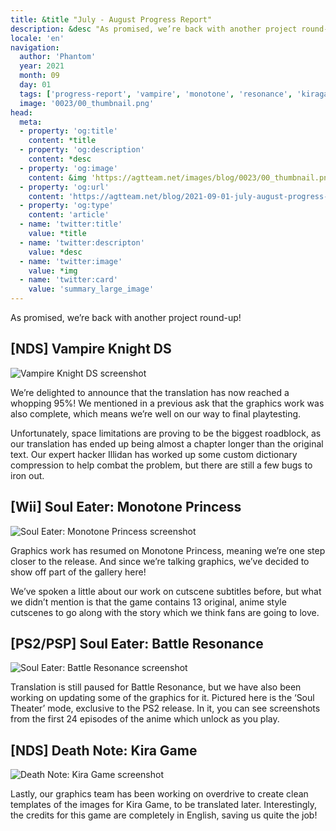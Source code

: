 ```yaml
---
title: &title "July - August Progress Report"
description: &desc "As promised, we’re back with another project round-up!"
locale: 'en'
navigation:
  author: 'Phantom'
  year: 2021
  month: 09
  day: 01
  tags: ['progress-report', 'vampire', 'monotone', 'resonance', 'kiragame']
  image: '0023/00_thumbnail.png'
head:
  meta:
  - property: 'og:title'
    content: *title
  - property: 'og:description'
    content: *desc
  - property: 'og:image'
    content: &img 'https://agtteam.net/images/blog/0023/00_thumbnail.png'
  - property: 'og:url'
    content: 'https://agtteam.net/blog/2021-09-01-july-august-progress-report'
  - property: 'og:type'
    content: 'article'
  - name: 'twitter:title'
    value: *title
  - name: 'twitter:descripton'
    value: *desc
  - name: 'twitter:image'
    value: *img
  - name: 'twitter:card'
    value: 'summary_large_image'
---
```


As promised, we’re back with another project round-up!

## \[NDS\] Vampire Knight DS

![Vampire Knight DS screenshot](/images/blog/0023/661111310686322688_0.png)

We’re delighted to announce that the translation has now reached a whopping 95%! We mentioned in a previous ask that the graphics work was also complete, which means we’re well on our way to final playtesting.

Unfortunately, space limitations are proving to be the biggest roadblock, as our translation has ended up being almost a chapter longer than the original text. Our expert hacker Illidan has worked up some custom dictionary compression to help combat the problem, but there are still a few bugs to iron out.


## \[Wii\] Soul Eater: Monotone Princess

![Soul Eater: Monotone Princess screenshot](/images/blog/0023/661111310686322688_1.png)

Graphics work has resumed on Monotone Princess, meaning we’re one step closer to the release. And since we’re talking graphics, we’ve decided to show off part of the gallery here!

We’ve spoken a little about our work on cutscene subtitles before, but what we didn’t mention is that the game contains 13 original, anime style cutscenes to go along with the story which we think fans are going to love.


## \[PS2/PSP\] Soul Eater: Battle Resonance

![Soul Eater: Battle Resonance screenshot](/images/blog/0023/661111310686322688_2.png)

Translation is still paused for Battle Resonance, but we have also been working on updating some of the graphics for it. Pictured here is the ‘Soul Theater’ mode, exclusive to the PS2 release. In it, you can see screenshots from the first 24 episodes of the anime which unlock as you play.


## \[NDS\] Death Note: Kira Game

![Death Note: Kira Game screenshot](/images/blog/0023/661111310686322688_3.png)

Lastly, our graphics team has been working on overdrive to create clean templates of the images for Kira Game, to be translated later. Interestingly, the credits for this game are completely in English, saving us quite the job!
